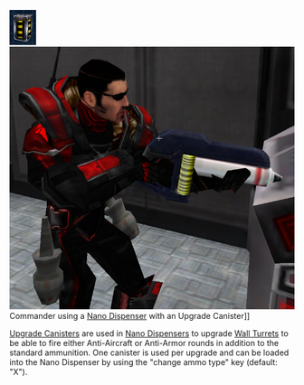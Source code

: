 ![Image:UpgradeCanister.png](../images/UpgradeCanister.png "fig:Image:UpgradeCanister.png")
![](../images/UpgradeCanisterNano.jpg "fig:UpgradeCanisterNano.jpg") Commander
using a [Nano Dispenser](../weapons/Nano_Dispenser.md) with an Upgrade
Canister\]\]

[Upgrade Canisters](Upgrade_Canister.md) are used in [Nano
Dispensers](../weapons/Nano_Dispenser.md) to upgrade [Wall
Turrets](Phalanx.md) to be able to fire either
Anti-Aircraft or Anti-Armor rounds in addition to the standard
ammunition. One canister is used per upgrade and can be loaded into the
Nano Dispenser by using the "change ammo type" key (default: "X").

<!--[Category:Game Items](Category:Game_Items.md)-->
